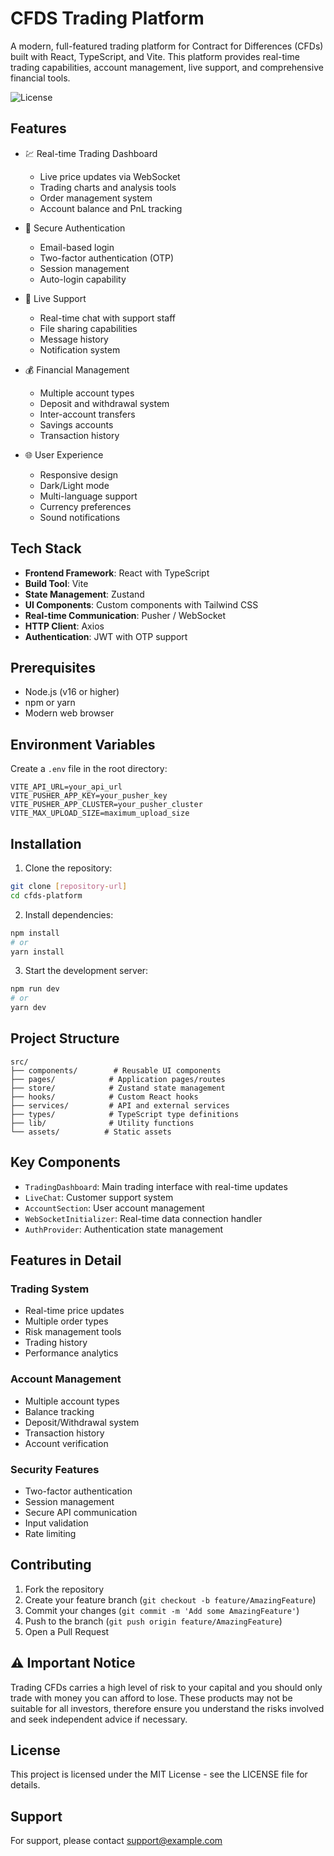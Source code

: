 # CFDS Trading Platform

A modern, full-featured trading platform for Contract for Differences (CFDs) built with React, TypeScript, and Vite. This platform provides real-time trading capabilities, account management, live support, and comprehensive financial tools.

![License](https://img.shields.io/badge/license-MIT-blue.svg)

## Features

- 💹 Real-time Trading Dashboard

  - Live price updates via WebSocket
  - Trading charts and analysis tools
  - Order management system
  - Account balance and PnL tracking

- 🔐 Secure Authentication

  - Email-based login
  - Two-factor authentication (OTP)
  - Session management
  - Auto-login capability

- 💬 Live Support

  - Real-time chat with support staff
  - File sharing capabilities
  - Message history
  - Notification system

- 💰 Financial Management

  - Multiple account types
  - Deposit and withdrawal system
  - Inter-account transfers
  - Savings accounts
  - Transaction history

- 🌐 User Experience
  - Responsive design
  - Dark/Light mode
  - Multi-language support
  - Currency preferences
  - Sound notifications

## Tech Stack

- **Frontend Framework**: React with TypeScript
- **Build Tool**: Vite
- **State Management**: Zustand
- **UI Components**: Custom components with Tailwind CSS
- **Real-time Communication**: Pusher / WebSocket
- **HTTP Client**: Axios
- **Authentication**: JWT with OTP support

## Prerequisites

- Node.js (v16 or higher)
- npm or yarn
- Modern web browser

## Environment Variables

Create a `.env` file in the root directory:

```env
VITE_API_URL=your_api_url
VITE_PUSHER_APP_KEY=your_pusher_key
VITE_PUSHER_APP_CLUSTER=your_pusher_cluster
VITE_MAX_UPLOAD_SIZE=maximum_upload_size
```

## Installation

1. Clone the repository:

```bash
git clone [repository-url]
cd cfds-platform
```

2. Install dependencies:

```bash
npm install
# or
yarn install
```

3. Start the development server:

```bash
npm run dev
# or
yarn dev
```

## Project Structure

```
src/
├── components/        # Reusable UI components
├── pages/            # Application pages/routes
├── store/            # Zustand state management
├── hooks/            # Custom React hooks
├── services/         # API and external services
├── types/            # TypeScript type definitions
├── lib/              # Utility functions
└── assets/          # Static assets
```

## Key Components

- `TradingDashboard`: Main trading interface with real-time updates
- `LiveChat`: Customer support system
- `AccountSection`: User account management
- `WebSocketInitializer`: Real-time data connection handler
- `AuthProvider`: Authentication state management

## Features in Detail

### Trading System

- Real-time price updates
- Multiple order types
- Risk management tools
- Trading history
- Performance analytics

### Account Management

- Multiple account types
- Balance tracking
- Deposit/Withdrawal system
- Transaction history
- Account verification

### Security Features

- Two-factor authentication
- Session management
- Secure API communication
- Input validation
- Rate limiting

## Contributing

1. Fork the repository
2. Create your feature branch (`git checkout -b feature/AmazingFeature`)
3. Commit your changes (`git commit -m 'Add some AmazingFeature'`)
4. Push to the branch (`git push origin feature/AmazingFeature`)
5. Open a Pull Request

## ⚠️ Important Notice

Trading CFDs carries a high level of risk to your capital and you should only trade with money you can afford to lose. These products may not be suitable for all investors, therefore ensure you understand the risks involved and seek independent advice if necessary.

## License

This project is licensed under the MIT License - see the LICENSE file for details.

## Support

For support, please contact support@example.com
